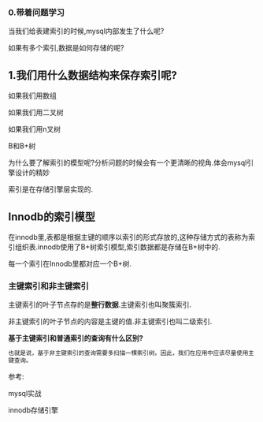 ### 0.带着问题学习

当我们给表建索引的时候,mysql内部发生了什么呢?

如果有多个索引,数据是如何存储的呢?

## 1.我们用什么数据结构来保存索引呢?

如果我们用数组

如果我们用二叉树

如果我们用n叉树

B和B+树

为什么要了解索引的模型呢?分析问题的时候会有一个更清晰的视角.体会mysql引擎设计的精妙

索引是在存储引擎层实现的.

## Innodb的索引模型

在innodb里,表都是根据主键的顺序以索引的形式存放的,这种存储方式的表称为索引组织表.innodb使用了B+树索引模型,索引数据都是存储在B+树中的.

每一个索引在Innodb里都对应一个B+树.

### 主键索引和非主键索引

主键索引的叶子节点存的是**整行数据**.主键索引也叫聚簇索引.

非主键索引的叶子节点的内容是主键的值.非主键索引也叫二级索引.

**基于主键索引和普通索引的查询有什么区别?**

```sql
也就是说，基于非主键索引的查询需要多扫描一棵索引树。因此，我们在应用中应该尽量使用主
键查询。
```

参考:

mysql实战

innodb存储引擎